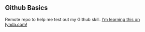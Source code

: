 Github Basics
--------

Remote repo to help me test out my Github skill.
[I'm learning this on lynda.com!](http://www.lynda.com)
